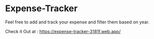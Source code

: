 # Expense-Tracker

Feel free to add and track your expense and filter them based on year. 

Check it Out at : https://expense-tracker-3181f.web.app/
